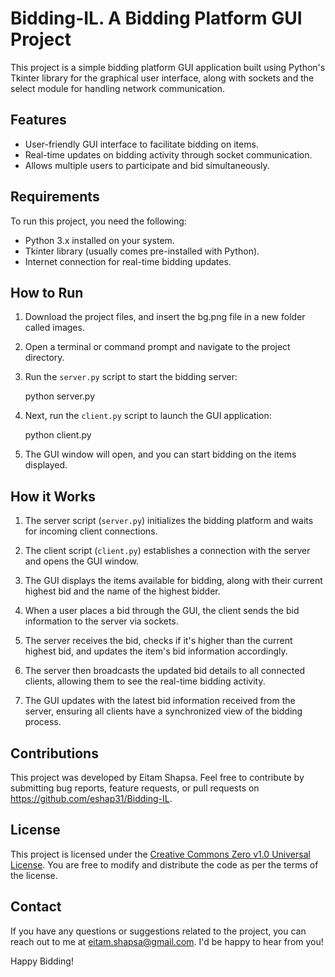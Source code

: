 # Bidding-IL. A Bidding Platform GUI Project

This project is a simple bidding platform GUI application built using Python's Tkinter library for the graphical user interface, along with sockets and the select module for handling network communication.

## Features

- User-friendly GUI interface to facilitate bidding on items.
- Real-time updates on bidding activity through socket communication.
- Allows multiple users to participate and bid simultaneously.

## Requirements

To run this project, you need the following:

- Python 3.x installed on your system.
- Tkinter library (usually comes pre-installed with Python).
- Internet connection for real-time bidding updates.

## How to Run

1. Download the project files, and insert the bg.png file in a new folder called images.
2. Open a terminal or command prompt and navigate to the project directory.
3. Run the `server.py` script to start the bidding server:

   python server.py

4. Next, run the `client.py` script to launch the GUI application:

   python client.py

5. The GUI window will open, and you can start bidding on the items displayed.

## How it Works

1. The server script (`server.py`) initializes the bidding platform and waits for incoming client connections.

2. The client script (`client.py`) establishes a connection with the server and opens the GUI window.

3. The GUI displays the items available for bidding, along with their current highest bid and the name of the highest bidder.

4. When a user places a bid through the GUI, the client sends the bid information to the server via sockets.

5. The server receives the bid, checks if it's higher than the current highest bid, and updates the item's bid information accordingly.

6. The server then broadcasts the updated bid details to all connected clients, allowing them to see the real-time bidding activity.

7. The GUI updates with the latest bid information received from the server, ensuring all clients have a synchronized view of the bidding process.

## Contributions

This project was developed by Eitam Shapsa. Feel free to contribute by submitting bug reports, feature requests, or pull requests on https://github.com/eshap31/Bidding-IL.

## License

This project is licensed under the [Creative Commons Zero v1.0 Universal License](LICENSE). You are free to modify and distribute the code as per the terms of the license.

## Contact

If you have any questions or suggestions related to the project, you can reach out to me at [eitam.shapsa@gmail.com](mailto:your.email@example.com). I'd be happy to hear from you!

Happy Bidding!
